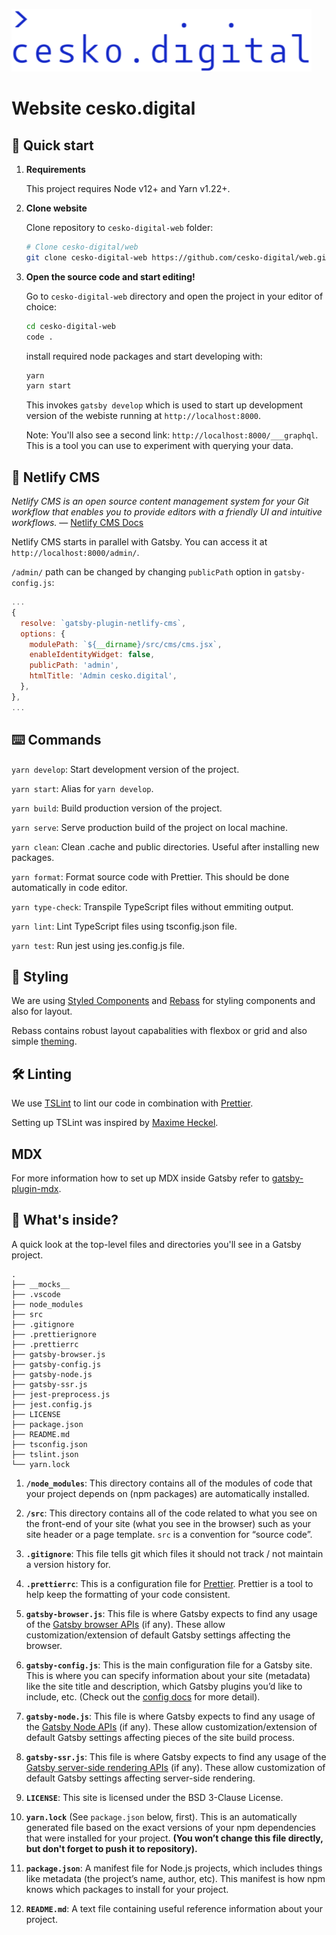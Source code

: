![cesko.digital](cesko-digital_logo.png)

# Website cesko.digital

## 🚀 Quick start

1.  **Requirements**

	This project requires Node v12+ and Yarn v1.22+.

1.  **Clone website**

    Clone repository to `cesko-digital-web` folder:

    ```sh
    # Clone cesko-digital/web
    git clone cesko-digital-web https://github.com/cesko-digital/web.git
    ```

1.  **Open the source code and start editing!**

    Go to `cesko-digital-web` directory and open the project in your editor of choice:
    
    ```sh
    cd cesko-digital-web
    code .
    ```
    
    install required node packages and start developing with:

    ```sh
    yarn
    yarn start
    ```

    This invokes `gatsby develop` which is used to start up development version of the webiste running at `http://localhost:8000`.

    Note: You'll also see a second link: `http://localhost:8000/___graphql`. This is a tool you can use to experiment with querying your data.
    
## 📝 Netlify CMS

_Netlify CMS is an open source content management system for your Git workflow that enables you to provide editors with a friendly UI and intuitive workflows._ — [Netlify CMS Docs](https://www.netlifycms.org/docs/intro/)

Netlify CMS starts in parallel with Gatsby. You can access it at `http://localhost:8000/admin/`.

`/admin/` path can be changed by changing `publicPath` option in `gatsby-config.js`:

```js
...
{
  resolve: `gatsby-plugin-netlify-cms`,
  options: {
    modulePath: `${__dirname}/src/cms/cms.jsx`,
    enableIdentityWidget: false,
    publicPath: 'admin',
    htmlTitle: 'Admin cesko.digital',
  },
},
...
```

## ⌨️ Commands

`yarn develop`: Start development version of the project.

`yarn start`: Alias for `yarn develop`.

`yarn build`: Build production version of the project.

`yarn serve`: Serve production build of the project on local machine.

`yarn clean`: Clean .cache and public directories. Useful after installing new packages.

`yarn format`: Format source code with Prettier. This should be done automatically in code editor.

`yarn type-check`: Transpile TypeScript files without emmiting output.

`yarn lint`: Lint TypeScript files using tsconfig.json file.

`yarn test`: Run jest using jes.config.js file.

## 💅 Styling

We are using [Styled Components](https://styled-components.com/) and [Rebass](https://rebassjs.org/) for styling components and also for layout.

Rebass contains robust layout capabalities with flexbox or grid and also simple [theming](https://rebassjs.org/theming).

## 🛠 Linting

We use [TSLint](https://palantir.github.io/tslint/) to lint our code in combination with [Prettier](https://prettier.io/).

Setting up TSLint was inspired by [Maxime Heckel](https://blog.maximeheckel.com/posts/getting-started-with-typescript-on-gatsby-8544b47c1d27).

## MDX

For more information how to set up MDX inside Gatsby refer to [gatsby-plugin-mdx](https://www.gatsbyjs.org/packages/gatsby-plugin-mdx).

## 🧐 What's inside?

A quick look at the top-level files and directories you'll see in a Gatsby project.

    .
    ├── __mocks__
    ├── .vscode
    ├── node_modules
    ├── src
    ├── .gitignore
    ├── .prettierignore
    ├── .prettierrc
    ├── gatsby-browser.js
    ├── gatsby-config.js
    ├── gatsby-node.js
    ├── gatsby-ssr.js
    ├── jest-preprocess.js
    ├── jest.config.js
    ├── LICENSE
    ├── package.json
    ├── README.md
    ├── tsconfig.json
    ├── tslint.json
    └── yarn.lock

1.  **`/node_modules`**: This directory contains all of the modules of code that your project depends on (npm packages) are automatically installed.

1.  **`/src`**: This directory contains all of the code related to what you see on the front-end of your site (what you see in the browser) such as your site header or a page template. `src` is a convention for “source code”.

1.  **`.gitignore`**: This file tells git which files it should not track / not maintain a version history for.

1.  **`.prettierrc`**: This is a configuration file for [Prettier](https://prettier.io/). Prettier is a tool to help keep the formatting of your code consistent.

1.  **`gatsby-browser.js`**: This file is where Gatsby expects to find any usage of the [Gatsby browser APIs](https://www.gatsbyjs.org/docs/browser-apis/) (if any). These allow customization/extension of default Gatsby settings affecting the browser.

1.  **`gatsby-config.js`**: This is the main configuration file for a Gatsby site. This is where you can specify information about your site (metadata) like the site title and description, which Gatsby plugins you’d like to include, etc. (Check out the [config docs](https://www.gatsbyjs.org/docs/gatsby-config/) for more detail).

1.  **`gatsby-node.js`**: This file is where Gatsby expects to find any usage of the [Gatsby Node APIs](https://www.gatsbyjs.org/docs/node-apis/) (if any). These allow customization/extension of default Gatsby settings affecting pieces of the site build process.

1.  **`gatsby-ssr.js`**: This file is where Gatsby expects to find any usage of the [Gatsby server-side rendering APIs](https://www.gatsbyjs.org/docs/ssr-apis/) (if any). These allow customization of default Gatsby settings affecting server-side rendering.

1.  **`LICENSE`**: This site is licensed under the BSD 3-Clause License.

1. **`yarn.lock`** (See `package.json` below, first). This is an automatically generated file based on the exact versions of your npm dependencies that were installed for your project. **(You won’t change this file directly, but don't forget to push it to repository).**

1. **`package.json`**: A manifest file for Node.js projects, which includes things like metadata (the project’s name, author, etc). This manifest is how npm knows which packages to install for your project.

1. **`README.md`**: A text file containing useful reference information about your project.